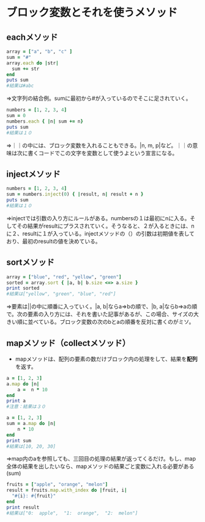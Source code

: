 # ブロック変数とそれを使うメソッド

## eachメソッド

```ruby
array = ["a", "b", "c" ]
sum = "#"
array.each do |str|
  sum += str
end
puts sum
#結果は#abc
```

⇒文字列の結合例。sumに最初から#が入っているのでそこに足されていく。

```ruby
numbers = [1, 2, 3, 4]
sum = 0
numbers.each { |n| sum += n}
puts sum
#結果は１０
```

⇒｜｜の中には、ブロック変数を入れることもできる。|n, m, p|など。｜｜の意味は次に書くコードでこの文字を変数として使うよという宣言になる。

## injectメソッド

```ruby
numbers = [1, 2, 3, 4]
sum = numbers.inject(0) { |result, n| result + n }
puts sum
#結果は１０
```

⇒injectでは引数の入り方にルールがある。numbersの１は最初にnに入る。そしてその結果がresultにプラスされていく。そうなると、２が入るときには、nに２、resultに１が入っている。injectメソッドの（）の引数は初期値を表しており、最初のresultの値を決めている。

## sortメソッド

```ruby
array = ["blue", "red", "yellow", "green"]
sorted = array.sort { |a, b| b.size <=> a.size }
print sorted
#結果は["yellow", "green", "blue", "red"]
```
⇒要素は||の中に順番に入っていく。|a, b|ならa⇒bの順で、|b, a|ならb⇒aの順で。次の要素の入り方には、それを書いた記事があるが、この場合、サイズの大きい順に並べている。ブロック変数の次のbとaの順番を反対に書くのがミソ。

## mapメソッド（collectメソッド）

* mapメソッドは、配列の要素の数だけブロック内の処理をして、結果を**配列**を返す。  

```ruby
a = [1, 2, 3]
a.map do |n|
    a =  n * 10
end
print a
#注意：結果は３０

a = [1, 2, 3]
sum = a.map do |n|
    n * 10
end
print sum
#結果は[10, 20, 30]
```

⇒map内のaを参照しても、三回目の処理の結果が返ってくるだけ。もし、map全体の結果を出したいなら、mapメソッドの結果ごと変数に入れる必要がある(sum)

```ruby
fruits = ["apple", "orange", "melon"]
result = fruits.map.with_index do |fruit, i|
  "#{i}: #{fruit}"
end
print result
#結果は["0:  apple",  "1:  orange",  "2:  melon"]
```
